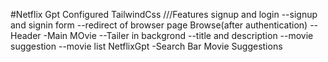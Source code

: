 #Netflix Gpt
Configured TailwindCss
///Features
signup and login
  --signup and signin form
  --redirect of browser page
Browse(after authentication)
--Header
  -Main MOvie
            --Tailer in backgrond
            --title and description
            --movie suggestion
                 --movie list
NetflixGpt
  -Search Bar
  Movie Suggestions                 